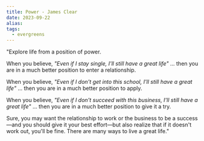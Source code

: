 ```yaml
---
title: Power - James Clear
date: 2023-09-22
alias: 
tags:
  - evergreens
---
```

"Explore life from a position of power. 

When you believe, *"Even if I stay single, I'll still have a great life"* ... then you are in a much better position to enter a relationship. 

When you believe, *"Even if I don't get into this school, I'll still have a great life"* ... then you are in a much better position to apply. 

When you believe, *"Even if I don't succeed with this business, I'll still have a great life"* ... then you are in a much better position to give it a try. 

Sure, you may want the relationship to work or the business to be a success—and you should give it your best effort—but also realize that if it doesn't work out, you'll be fine. There are many ways to live a great life."